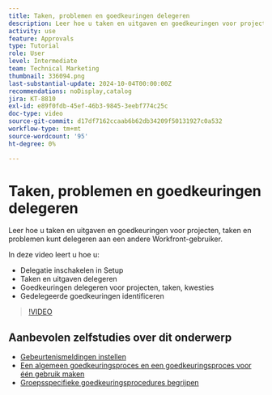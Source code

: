 ```yaml
---
title: Taken, problemen en goedkeuringen delegeren
description: Leer hoe u taken en uitgaven en goedkeuringen voor projecten, taken en problemen kunt delegeren aan een andere Workfront-gebruiker.
activity: use
feature: Approvals
type: Tutorial
role: User
level: Intermediate
team: Technical Marketing
thumbnail: 336094.png
last-substantial-update: 2024-10-04T00:00:00Z
recommendations: noDisplay,catalog
jira: KT-8810
exl-id: e89f0fdb-45ef-46b3-9845-3eebf774c25c
doc-type: video
source-git-commit: d17df7162ccaab6b62db34209f50131927c0a532
workflow-type: tm+mt
source-wordcount: '95'
ht-degree: 0%

---
```


# Taken, problemen en goedkeuringen delegeren

Leer hoe u taken en uitgaven en goedkeuringen voor projecten, taken en problemen kunt delegeren aan een andere Workfront-gebruiker.

In deze video leert u hoe u:

* Delegatie inschakelen in Setup
* Taken en uitgaven delegeren
* Goedkeuringen delegeren voor projecten, taken, kwesties
* Gedelegeerde goedkeuringen identificeren

>[!VIDEO](https://video.tv.adobe.com/v/336094/?quality=12&learn=on&enablevpops)

## Aanbevolen zelfstudies over dit onderwerp

* [Gebeurtenismeldingen instellen](/help/administration-and-setup/email-and-in-app-notifications/admin-set-up-event-notifications.md)
* [Een algemeen goedkeuringsproces en een goedkeuringsproces voor één gebruik maken](/help/manage-work/approval-processes-and-milestone-paths/create-a-single-use-approval-process.md)
* [Groepsspecifieke goedkeuringsprocedures begrijpen](/help/administration-and-setup/approval-processes-and-milestone-paths/group-specific-approval-processes.md)

